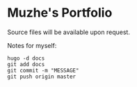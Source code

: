 # Muzhe's Portfolio

Source files will be available upon request.

Notes for myself:
~~~
hugo -d docs
git add docs
git commit -m "MESSAGE"
git push origin master
~~~

